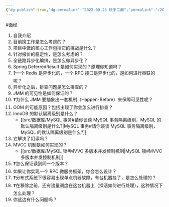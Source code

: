 ```yaml
---
{"dg-publish":true,"dg-permalink":"2022-09-25 快手二面","permalink":"/2022-09-25 快手二面/"}
---
```



#面经

1. 自我介绍
2. 目前换工作是怎么考虑的？
3. 项目中做的核心工作包括它的挑战是什么？
4. 针对报价的稳定性，是怎么考虑的？
5. 全链路异步化编排，是怎么做异步化？
6. Spring DeferredResult 是如何实现的？原理你知道吗？
7. ❓一个 Redis 是异步化的，一个 RPC 接口是异步化的，是如何进行串联的呢？
8. 异步化之后，排查问题是怎么排查的？
9. JMM 的可见性是如何保证的？
10. ❓为什么 JMM 要抽象出一套机制（Happen-Before）来保障可见性呢？
11. OOM 的可能原因？包括出现了你会怎么进行排查？
12. InnoDB 的默认隔离级别是什么？
	- [[src/数据库/MySQL 事务#请你谈谈 MySQL 事务隔离级别，MySQL 的默认隔离级别是什么?\|MySQL 事务#请你谈谈 MySQL 事务隔离级别，MySQL 的默认隔离级别是什么?]]
13. 它解决了幻读吗？
14. MVCC 机制是如何实现的？
	- [[src/数据库/MySQL 锁#MVVC 多版本并发控制机制\|MySQL 锁#MVVC 多版本并发控制机制]]
15. ❓怎么保证读到同一个版本？
16. 如果让你实现一个 RPC 微服务框架，你会怎么设计？
17. ❓分布式系统下很容易出现单点机器故障，有台机器挂了，是怎么处理的？
18. ❓在移除之前，还有流量调度在这台机器上（探活如何进行处理），这种情况下怎么处理？
19. 你这边有什么问题吗？